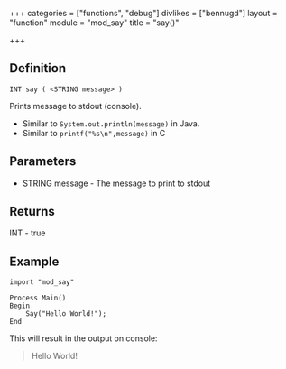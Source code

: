 +++
categories = ["functions", "debug"]
divlikes = ["bennugd"]
layout = "function"
module = "mod_say"
title = "say()"

+++

## Definition

	INT say ( <STRING message> )

Prints message to stdout (console).

 - Similar to `System.out.println(message)` in Java.
 - Similar to `printf("%s\n",message)` in C

## Parameters

- STRING message - The message to print to stdout

## Returns

INT - true

## Example

```
import "mod_say"

Process Main()
Begin
    Say("Hello World!");
End
```

This will result in the output on console:

>Hello World!
